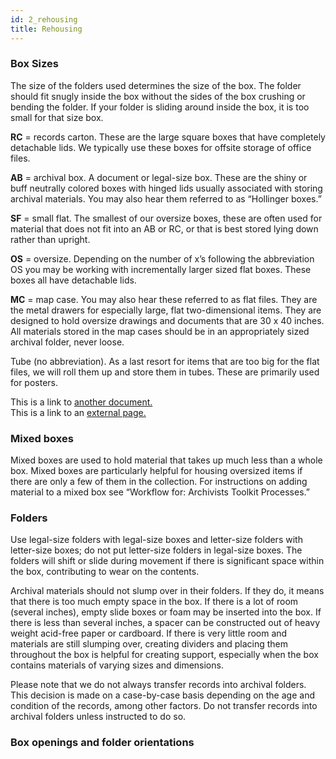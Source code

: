 ```yaml
---
id: 2_rehousing
title: Rehousing
---
```


### Box Sizes
The size of the folders used determines the size of the box. The folder should fit snugly inside the box without the sides of the box crushing or bending the folder. If your folder is sliding around inside the box, it is too small for that size box. 
 
**RC** = records carton. These are the large square boxes that have completely detachable lids. We typically use these boxes for offsite storage of office files.
 
**AB** = archival box. A document or legal-size box. These are the shiny or buff neutrally colored boxes with hinged lids usually associated with storing archival materials. You may also hear them referred to as “Hollinger boxes.”
 
**SF** = small flat. The smallest of our oversize boxes, these are often used for material that does not fit into an AB or RC, or that is best stored lying down rather than upright.

**OS** = oversize. Depending on the number of x’s following the abbreviation OS you may be working with incrementally larger sized flat boxes. These boxes all have detachable lids.

**MC** = map case. You may also hear these referred to as flat files. They are the metal drawers for especially large, flat two-dimensional items. They are designed to hold oversize drawings and documents that are 30 x 40 inches. All materials stored in the map cases should be in an appropriately sized archival folder, never loose.

Tube (no abbreviation). As a last resort for items that are too big for the flat files, we will roll them up and store them in tubes. These are primarily used for posters.

This is a link to [another document.](doc3.md)  
This is a link to an [external page.](http://www.example.com)

### Mixed boxes
Mixed boxes are used to hold material that takes up much less than a whole box. Mixed boxes are particularly helpful for housing oversized items if there are only a few of them in the collection. For instructions on adding material to a mixed box see “Workflow for: Archivists Toolkit Processes.”

### Folders
Use legal-size folders with legal-size boxes and letter-size folders with letter-size boxes; do not put letter-size folders in legal-size boxes. The folders will shift or slide during movement if there is significant space within the box, contributing to wear on the contents.

Archival materials should not slump over in their folders. If they do, it means that there is too much empty space in the box. If there is a lot of room (several inches), empty slide boxes or foam may be inserted into the box. If there is less than several inches, a spacer can be constructed out of heavy weight acid-free paper or cardboard. If there is very little room and materials are still slumping over, creating dividers and placing them throughout the box is helpful for creating support, especially when the box contains materials of varying sizes and dimensions.

Please note that we do not always transfer records into archival folders. This decision is made on a case-by-case basis depending on the age and condition of the records, among other factors. Do not transfer records into archival folders unless instructed to do so.

### Box openings and folder orientations


